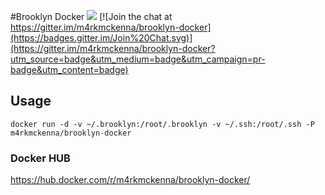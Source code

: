 #Brooklyn Docker
[![](https://badge.imagelayers.io/m4rkmckenna/brooklyn-docker:latest.svg)](https://imagelayers.io/?images=m4rkmckenna/brooklyn-docker:latest 'Get your own badge on imagelayers.io') [![Join the chat at https://gitter.im/m4rkmckenna/brooklyn-docker](https://badges.gitter.im/Join%20Chat.svg)](https://gitter.im/m4rkmckenna/brooklyn-docker?utm_source=badge&utm_medium=badge&utm_campaign=pr-badge&utm_content=badge)


## Usage
```
docker run -d -v ~/.brooklyn:/root/.brooklyn -v ~/.ssh:/root/.ssh -P m4rkmckenna/brooklyn-docker
```

### Docker HUB
https://hub.docker.com/r/m4rkmckenna/brooklyn-docker/
